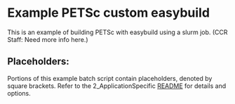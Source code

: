 # Example PETSc custom easybuild

This is an example of building PETSc with easybuild using a slurm job. (CCR Staff: Need more info here.)

## Placeholders:

Portions of this example batch script contain placeholders, denoted by square brackets. Refer to the 2_ApplicationSpecific 
[README](../README.md) for details and options.
